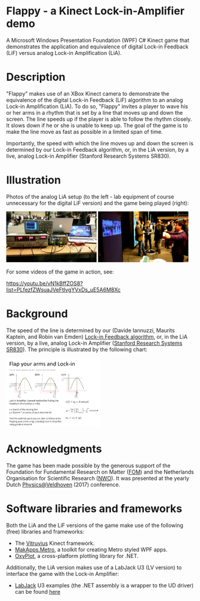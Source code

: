 # Flappy - a Kinect Lock-in-Amplifier demo

A Microsoft Windows Presentation Foundation (WPF) C# Kinect game that demonstrates the application and equivalence of digital Lock-in Feedback (LiF) versus analog Lock-in Amplification (LiA).

# Description

"Flappy" makes use of an XBox Kinect camera to demonstrate the equivalence of the digital Lock-in Feedback (LiF) algorithm to an analog Lock-in Amplification (LiA). To do so, "Flappy" invites a player to wave his or her arms in a rhythm that is set by a line that moves up and down the screen. The line speeds up if the player is able to follow the rhythm closely. It slows down if he or she is unable to keep up. The goal of the game is to make the line move as fast as possible in a limited span of time.

Importantly, the speed with which the line moves up and down the screen is determined by our Lock-in Feedback algorithm, or, in the LiA version, by a live, analog Lock-in Amplifier (Stanford Research Systems SR830). 

# Illustration

Photos of the analog LiA setup (to the left - lab equipment of course unnecessary for the digital LiF version) and the game being played (right):

<img src="https://raw.githubusercontent.com/robinvanemden/Flappy---Kinect-Lock-in-Amplifier-demo/master/Images/setup.jpg" width="48%">   <img src="https://raw.githubusercontent.com/robinvanemden/Flappy---Kinect-Lock-in-Amplifier-demo/master/Images/play.jpg" width="48%">

For some videos of the game in action, see:

https://youtu.be/vN1kBffZOS8?list=PLfezfZWsuaJVeFtIvgYVxDs_uE5A6M8Xc

# Background

The speed of the line is determined by our (Davide Iannuzzi, Maurits Kaptein, and Robin van Emden) [Lock-in Feedback algorithm](https://arxiv.org/abs/1502.00598), or, in the LiA version, by a live, analog Lock-in Amplifier ([Stanford Research Systems SR830](http://www.thinksrs.com/products/SR810830.htm)). The principle is illustrated by the following chart:

<img src="https://raw.githubusercontent.com/robinvanemden/Flappy---Kinect-Lock-in-Amplifier-demo/master/Images/flap.png" width="50%">

# Acknowledgments

The game has been made possible by the generous support of the Foundation for Fundamental Research on Matter ([FOM](https://www.fom.nl/en/)) and the Netherlands Organisation for Scientific Research ([NWO](http://www.nwo.nl/en)). It was presented at the yearly Dutch [Physics@Veldhoven](https://www.fom.nl/agenda/physicsatveldhoven/information/) (2017) conference.

# Software libraries and frameworks

Both the LiA and the LiF versions of the game make use of the following (free) libraries and frameworks:

- The [Vitruvius](http://vitruviuskinect.com/) Kinect framework.
- [MakApps.Metro](https://github.com/MahApps/MahApps.Metro), a toolkit for creating Metro styled WPF apps.
- [OxyPlot](http://www.oxyplot.org/), a cross-platform plotting library for .NET.

Additionally, the LiA version makes use of a LabJack U3 (LV version) to interface the game with the Lock-in Amplifier:

- [LabJack](https://labjack.com/products/u3) U3 examples (the .NET assembly is a wrapper to the UD driver) can be found [here](https://labjack.com/support/software/examples/ud/dotnet)
